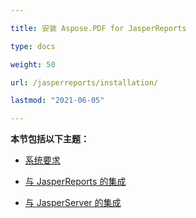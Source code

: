 ```yaml
---

title: 安装 Aspose.PDF for JasperReports

type: docs

weight: 50

url: /jasperreports/installation/

lastmod: "2021-06-05"

---
```




**本节包括以下主题：**



- [系统要求](/pdf/jasperreports/system-requirements/)

- [与 JasperReports 的集成](/pdf/jasperreports/integration-with-jasperreports/)

- [与 JasperServer 的集成](/pdf/jasperreports/integration-with-jasperserver/)